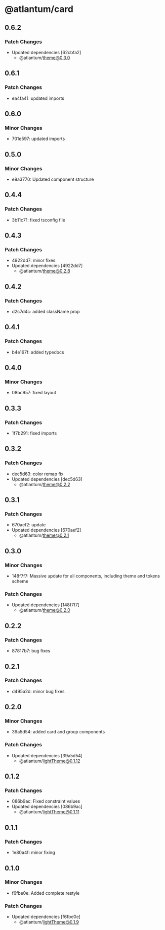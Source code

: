 # @atlantum/card

## 0.6.2

### Patch Changes

-   Updated dependencies [62cbfa2]
    -   @atlantum/theme@0.3.0

## 0.6.1

### Patch Changes

-   ea4fa41: updated imports

## 0.6.0

### Minor Changes

-   701e597: updated imports

## 0.5.0

### Minor Changes

-   e9a3770: Updated component structure

## 0.4.4

### Patch Changes

-   3b11c71: fixed tsconfig file

## 0.4.3

### Patch Changes

-   4922dd7: minor fixes
-   Updated dependencies [4922dd7]
    -   @atlantum/theme@0.2.8

## 0.4.2

### Patch Changes

-   d2c7d4c: added className prop

## 0.4.1

### Patch Changes

-   b4e167f: added typedocs

## 0.4.0

### Minor Changes

-   08bc957: fixed layout

## 0.3.3

### Patch Changes

-   1f7b291: fixed imports

## 0.3.2

### Patch Changes

-   dec5d63: color remap fix
-   Updated dependencies [dec5d63]
    -   @atlantum/theme@0.2.2

## 0.3.1

### Patch Changes

-   670aef2: update
-   Updated dependencies [670aef2]
    -   @atlantum/theme@0.2.1

## 0.3.0

### Minor Changes

-   148f7f7: Massive update for all components, including theme and tokens scheme

### Patch Changes

-   Updated dependencies [148f7f7]
    -   @atlantum/theme@0.2.0

## 0.2.2

### Patch Changes

-   87817b7: bug fixes

## 0.2.1

### Patch Changes

-   d495a2d: minor bug fixes

## 0.2.0

### Minor Changes

-   39a5d54: added card and group components

### Patch Changes

-   Updated dependencies [39a5d54]
    -   @atlantum/lightTheme@0.1.12

## 0.1.2

### Patch Changes

-   086b9ac: Fixed constraint values
-   Updated dependencies [086b9ac]
    -   @atlantum/lightTheme@0.1.11

## 0.1.1

### Patch Changes

-   1e80a4f: minor fixing

## 0.1.0

### Minor Changes

-   f6fbe0e: Added complete restyle

### Patch Changes

-   Updated dependencies [f6fbe0e]
    -   @atlantum/lightTheme@0.1.9
